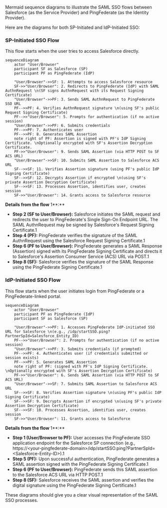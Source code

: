 Mermaid sequence diagrams to illustrate the SAML SSO flows between Salesforce (as the Service Provider) and PingFederate (as the Identity Provider).

Here are the diagrams for both SP-Initiated and IdP-Initiated SSO:

### **SP-Initiated SSO Flow**

This flow starts when the user tries to access Salesforce directly.

```mermaid
sequenceDiagram
    actor "User/Browser"
    participant SF as Salesforce (SP)
    participant PF as PingFederate (IdP)

    "User/Browser"->>SF: 1. Attempts to access Salesforce resource
    SF->>"User/Browser": 2. Redirects to PingFederate (IdP) with SAML AuthnRequest \n(SF signs AuthnRequest with its Request Signing Certificate)
    "User/Browser"->>PF: 3. Sends SAML AuthnRequest to PingFederate SSO URL
    PF-->>PF: 4. Verifies AuthnRequest signature \n(using SF's public Request Signing Certificate)
    PF-->>"User/Browser": 5. Prompts for authentication (if no active session)
    "User/Browser"->>PF: 6. Submits credentials
    PF-->>PF: 7. Authenticates user
    PF-->>PF: 8. Generates SAML Assertion
    note right of PF: Assertion is signed with PF's IdP Signing Certificate. \nOptionally encrypted with SF's Assertion Decryption Certificate.
    PF->>"User/Browser": 9. Sends SAML Assertion (via HTTP POST to SF ACS URL)
    "User/Browser"->>SF: 10. Submits SAML Assertion to Salesforce ACS URL
    SF-->>SF: 11. Verifies Assertion signature (using PF's public IdP Signing Certificate)
    SF-->>SF: 12. Decrypts Assertion if encrypted \n(using SF's private Assertion Decryption Certificate)
    SF-->>SF: 13. Processes Assertion, identifies user, creates session
    SF->>"User/Browser": 14. Grants access to Salesforce resource
```

**Details from the flow** 1**:**

* **Step 2 (SF to User/Browser):** Salesforce initiates the SAML request and redirects the user to PingFederate's Single Sign-On Endpoint URL. The SAML AuthnRequest may be signed by Salesforce's Request Signing Certificate.1  
* **Step 4 (PF):** PingFederate verifies the signature of the SAML AuthnRequest using the Salesforce Request Signing Certificate.1  
* **Step 6 (PF to User/Browser):** PingFederate generates a SAML Response (Assertion) signed with its PingFederate Signing Certificate and directs it to Salesforce's Assertion Consumer Service (ACS) URL via POST.1  
* **Step 8 (SF):** Salesforce verifies the signature of the SAML Response using the PingFederate Signing Certificate.1

### **IdP-Initiated SSO Flow**

This flow starts when the user initiates login from PingFederate or a PingFederate-linked portal.

```mermaid
sequenceDiagram
    actor "User/Browser"
    participant PF as PingFederate (IdP)
    participant SF as Salesforce (SP)

    "User/Browser"->>PF: 1. Accesses PingFederate IdP-initiated SSO URL for Salesforce \n(e.g., /idp/startSSO.ping?PartnerSpId=Salesforce_Entity_ID)
    PF-->>"User/Browser": 2. Prompts for authentication (if no active session)
    "User/Browser"->>PF: 3. Submits credentials (if prompted)
    PF-->>PF: 4. Authenticates user (if credentials submitted or session exists)
    PF-->>PF: 5. Generates SAML Assertion
    note right of PF: (signed with PF's IdP Signing Certificate. \nOptionally encrypted with SF's Assertion Decryption Certificate)
    PF->>"User/Browser": 6. Sends SAML Assertion (via HTTP POST to SF ACS URL)
    "User/Browser"->>SF: 7. Submits SAML Assertion to Salesforce ACS URL
    SF-->>SF: 8. Verifies Assertion signature \n(using PF's public IdP Signing Certificate)
    SF-->>SF: 9. Decrypts Assertion if encrypted \n(using SF's private Assertion Decryption Certificate)
    SF-->>SF: 10. Processes Assertion, identifies user, creates session
    SF->>"User/Browser": 11. Grants access to Salesforce
```

**Details from the flow** 1**:**

* **Step 1 (User/Browser to PF):** User accesses the PingFederate SSO application endpoint for the Salesforce SP connection (e.g., https://\<your-pingfederate-domain\>/idp/startSSO.ping?PartnerSpId=\<Salesforce-Entity-ID\>).1  
* **Step 5 (PF):** Upon successful authentication, PingFederate generates a SAML assertion signed with the PingFederate Signing Certificate.1  
* **Step 6 (PF to User/Browser):** PingFederate sends this SAML assertion to the Salesforce ACS URL via HTTP POST.1  
* **Step 8 (SF):** Salesforce receives the SAML assertion and verifies the digital signature using the PingFederate Signing Certificate.1

These diagrams should give you a clear visual representation of the SAML SSO processes.
